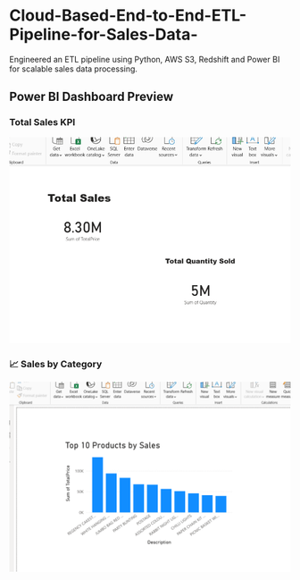 # Cloud-Based-End-to-End-ETL-Pipeline-for-Sales-Data-
Engineered an ETL pipeline using Python, AWS S3, Redshift and Power BI for scalable sales data processing. 


## Power BI Dashboard Preview

### Total Sales KPI
![KPI Overview](Dashboards/Screenshots/10.png)

### 📈 Sales by Category
![Bar Chart](Dashboards/Screenshots/11.png)
